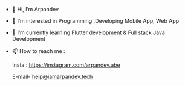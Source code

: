 - 👋 Hi, I’m Arpandev
- 👀 I’m interested in Programming ,Developing Mobile App, Web App
- 🌱 I’m currently learning Flutter development & Full stack Java Development 
- 📫 How to reach me :

   Insta : https://instagram.com/arpandev.abe

   E-mail- help@iamarpandev.tech





